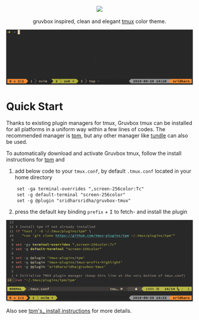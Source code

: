 <p align="center"><img src="http://svgur.com/i/3Dp.svg"></p>

<p align="center">gruvbox inspired, clean and elegant <a href="https://tmux.github.io" target="_blank">tmux</a> color theme.</p>

<p align="center"><img src="https://github.com/sridharsridha/gruvbox-tmux/blob/master/doc/assert/images/overview.png"/></p>

# Quick Start

Thanks to existing plugin managers for tmux, Gruvbox tmux can be installed for all platforms in a uniform way within a few lines of codes. The recommended manager is [tpm](https://github.com/tmux-plugins/tpm), but any other manager like [tundle](https://github.com/javier-lopez/tundle) can also be used.

To automatically download and activate Gruvbox tmux, follow the install instructions for [tpm](htts::/github.com/tmux-plugins/tpm) and

1. add below code to your `tmux.conf`, by default `.tmux.conf` located in your home directory

```tmux
    set -ga terminal-overrides ",screen-256color:Tc"
    set -g default-terminal "screen-256color"
    set -g @plugin "sridharsridha/gruvbox-tmux"
```

2. press the default key binding `prefix` + <kbd>I</kbd> to fetch- and install the plugin

<p align="center"><img src="https://github.com/sridharsridha/gruvbox-tmux/blob/master/doc/assert/images/quickstart.png"/></p>


Also see [tpm's_ install instructions](https://github.com/tmux-plugins/tpm#installation) for more details.

